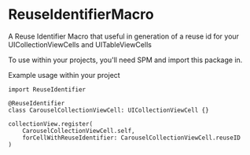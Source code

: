 # ReuseIdentifierMacro
A Reuse Identifier Macro that useful in generation of a reuse id for your UICollectionViewCells and UITableViewCells

To use within your projects, you'll need SPM and import this package in.

Example usage within your project
```
import ReuseIdentifier

@ReuseIdentifier
class CarouselCollectionViewCell: UICollectionViewCell {}

collectionView.register(
    CarouselCollectionViewCell.self,
    forCellWithReuseIdentifier: CarouselCollectionViewCell.reuseID
)
```
